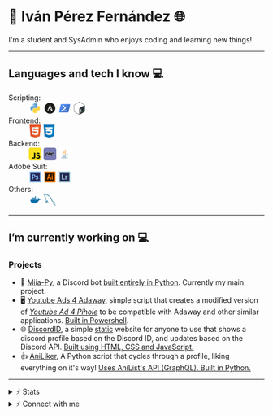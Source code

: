 # 🐍 Iván Pérez Fernández 🌐

I'm a student and SysAdmin who enjoys coding and learning new things!

---

## Languages and tech I know 💻

<dl>
    <dt>Scripting:
    <dd><a href="https://www.python.org/"><img height="25"
                src="https://raw.githubusercontent.com/taichikuji/taichikuji/master/db/python.svg" /></a>
        <a href="https://www.ansible.com"><img height="25"
                src="https://raw.githubusercontent.com/taichikuji/taichikuji/master/db/ansible.svg" /></a>
        <a href="https://docs.microsoft.com/en-us/powershell/"><img height="25"
                src="https://raw.githubusercontent.com/taichikuji/taichikuji/master/db/powershell.svg" /></a>
        <a href="https://www.gnu.org/software/bash/"><img height="25"
                src="https://raw.githubusercontent.com/taichikuji/taichikuji/master/db/bash.svg" /></a>
    </dd>
    </dt>
    <dt>Frontend:
    <dd><a href="https://developer.mozilla.org/en-US/docs/Web/Guide/HTML/HTML5"><img height="25"
                src="https://raw.githubusercontent.com/taichikuji/taichikuji/master/db/html.svg" /></a>
        <a href="https://developer.mozilla.org/en-US/docs/Web/CSS"><img height="25"
                src="https://raw.githubusercontent.com/taichikuji/taichikuji/master/db/css.svg" /></a></dd>
    </dt>
    <dt>Backend:
    <dd><a href="https://www.javascript.com"><img height="25"
                src="https://raw.githubusercontent.com/taichikuji/taichikuji/master/db/js.svg" /></a>
        <a href="https://www.php.net/"><img height="25"
                src="https://raw.githubusercontent.com/taichikuji/taichikuji/master/db/php.svg" /></a>
        <a href="https://www.java.com/"><img height="25"
                src="https://raw.githubusercontent.com/taichikuji/taichikuji/master/db/java.svg" /></a></dd>
    </dt>
    <dt>Adobe Suit:
    <dd><a href="https://www.adobe.com/products/photoshop.html"><img height="25"
                src="https://raw.githubusercontent.com/taichikuji/taichikuji/master/db/photoshop.svg" /></a>
        <a href="https://www.adobe.com/products/illustrator.html"><img height="25"
                src="https://raw.githubusercontent.com/taichikuji/taichikuji/master/db/illustrator.svg" /></a>
        <a href="https://www.adobe.com/products/photoshop-lightroom.html"><img height="25"
                src="https://raw.githubusercontent.com/taichikuji/taichikuji/master/db/lightroom.svg" /></a></dd>
    </dt>
    <dt>Others:
    <dd><a href="https://www.docker.com/"><img height="25"
                src="https://raw.githubusercontent.com/taichikuji/taichikuji/master/db/docker.svg" /></a>
        <a href="https://developer.mozilla.org/en-US/docs/Glossary/SQL"><img height="25"
                src="https://raw.githubusercontent.com/taichikuji/taichikuji/master/db/sql.svg" /></a></dd>
    </dt>
</dl>

---

## I’m currently working on 💻

### Projects

- 🐍 [Miia-Py](https://github.com/taichikuji/Miia-Py), a Discord bot <u>built entirely in Python</u>. Currently my main project.
- 🖥️ [Youtube Ads 4 Adaway](https://github.com/taichikuji/youtube-ads-4-adaway), simple script that creates a modified version of _[Youtube Ad 4 Pihole](https://github.com/kboghdady/youTube_ads_4_pi-hole/)_ to be compatible with Adaway and other similar applications. <u>Built in Powershell</u>.
- 🌐 [DiscordID](https://github.com/taichikuji/discordid), a simple <u>static</u> website for anyone to use that shows a discord profile based on the Discord ID, and updates based on the Discord API. <u>Built using HTML, CSS and JavaScript.</u>
- 👍 [AniLiker](https://github.com/taichikuji/AniLiker), A Python script that cycles through a profile, liking everything on it's way! <u>Uses AniList's API (GraphQL). Built in Python.</u>

---

<details>
    <summary>⚡ Stats</summary>

[![Taichi Stats](https://github-readme-stats.vercel.app/api?username=Taichikuji&&show_svgns=true)](https://github.com/taichikuji)

[![Taichi Top Langs](https://github-readme-stats.vercel.app/api/top-langs/?username=taichikuji&layout=compact)](https://github.com/taichikuji)

</details>

<details>
    <summary>⚡ Connect with me</summary>

[![Linkedin](https://img.shields.io/badge/linkedin-%230077B5.svg?&style=for-the-badge&logo=linkedin&logoColor=white)](https://www.linkedin.com/in/iperezfernandez/)
[![Discord](https://img.shields.io/badge/discord-%237289DA.svg?&style=for-the-badge&logo=discord&logoColor=white)](https://discordid.netlify.app/discord)
[![Twitter](https://img.shields.io/badge/twitter-%231DA1F2.svg?&style=for-the-badge&logo=twitter&logoColor=white)](https://twitter.com/taichikuji)
[![Reddit](https://img.shields.io/badge/reddit-%23FF4500.svg?&style=for-the-badge&logo=reddit&logoColor=white)](https://www.reddit.com/user/taichikuji)

</details>
